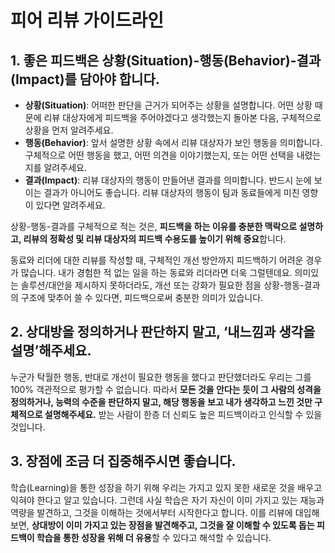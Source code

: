 # 피어 리뷰 가이드라인

## 1. 좋은 피드백은 상황(Situation)-행동(Behavior)-결과(Impact)를 담아야 합니다.

- **상황(Situation)**: 어떠한 판단을 근거가 되어주는 상황을 설명합니다. 어떤 상황 때문에 리뷰 대상자에게 피드백을 주어야겠다고 생각했는지 돌아본 다음, 구체적으로 상황을 먼저 알려주세요.
- **행동(Behavior)**: 앞서 설명한 상황 속에서 리뷰 대상자가 보인 행동을 의미합니다. 구체적으로 어떤 행동을 했고, 어떤 의견을 이야기했는지, 또는 어떤 선택을 내렸는지를 알려주세요.
- **결과(Impact)**: 리뷰 대상자의 행동이 만들어낸 결과를 의미합니다. 반드시 눈에 보이는 결과가 아니어도 좋습니다. 리뷰 대상자의 행동이 팀과 동료들에게 미친 영향이 있다면 알려주세요.

상황-행동-결과를 구체적으로 적는 것은, **피드백을 하는 이유를 충분한 맥락으로 설명하고, 리뷰의 정확성 및 리뷰 대상자의 피드백 수용도를 높이기 위해 중요**합니다.

동료와 리더에 대한 리뷰를 작성할 때, 구체적인 개선 방안까지 피드백하기 어려운 경우가 많습니다. 내가 경험한 적 없는 일을 하는 동료와 리더라면 더욱 그럴텐데요. 의미있는 솔루션/대안을 제시하지 못하더라도, 개선 또는 강화가 필요한 점을 상황-행동-결과의 구조에 맞추어 쓸 수 있다면, 피드백으로써 충분한 의미가 있습니다.

## 2. 상대방을 정의하거나 판단하지 말고, ‘내느낌과 생각을 설명’해주세요.

누군가 탁월한 행동, 반대로 개선이 필요한 행동을 했다고 판단했더라도 우리는 그를 100% 객관적으로 평가할 수 없습니다. 따라서 **모든 것을 안다는 듯이 그 사람의 성격을 정의하거나, 능력의 수준을 판단하지 말고, 해당 행동을 보고 내가 생각하고 느낀 것만 구체적으로 설명해주세요.** 받는 사람이 한층 더 신뢰도 높은 피드백이라고 인식할 수 있을 것입니다.

## 3. 장점에 조금 더 집중해주시면 좋습니다.

학습(Learning)을 통한 성장을 하기 위해 우리는 가지고 있지 못한 새로운 것을 배우고 익혀야 한다고 알고 있습니다. 그런데 사실 학습은 자기 자신이 이미 가지고 있는 재능과 역량을 발견하고, 그것을 이해하는 것에서부터 시작한다고 합니다. 이를 리뷰에 대입해보면, **상대방이 이미 가지고 있는 장점을 발견해주고, 그것을 잘 이해할 수 있도록 돕는 피드백이 학습을 통한 성장을 위해 더 유용**할 수 있다고 해석할 수 있습니다.

